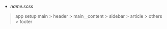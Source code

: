 - *name.scss*

> app
   > setup
   > main
      > header
      > main__content
         > sidebar
         > article
         > others
      > footer
